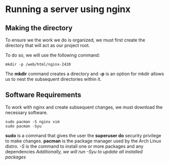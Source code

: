 # Running a server using nginx

## Making the directory

To ensure we the work we do is organized, we must first create the directory that will act as our project root.

To do so, we will use the following command:

```
mkdir -p /web/html/nginx-2420
```

The **mkdir** command creates a directory and **-p** is an option for mkdir allows us to nest the subsequent directories within it.

## Software Requirements

To work with nginx and create subsequent changes, we must download the necessary software.

```
sudo pacman -S nginx vim
sudo pacman -Syu
```

**sudo** is a command that gives the user the **superuser do** security privilege to make changes.
**pacman** is the package manager used by the Arch Linux distro. _-S_ is the command to install one or more packages and any dependencies
_Additionally, we will run -Syu to update all installed packages_
